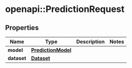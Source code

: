 # openapi::PredictionRequest


## Properties
Name | Type | Description | Notes
------------ | ------------- | ------------- | -------------
**model** | [**PredictionModel**](PredictionModel.md) |  | 
**dataset** | [**Dataset**](Dataset.md) |  | 


